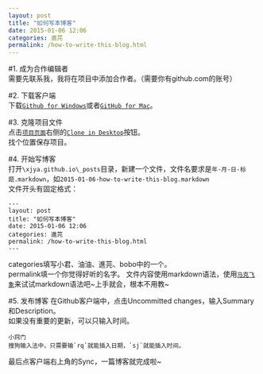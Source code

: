 ```yaml
---
layout: post
title: "如何写本博客"
date: 2015-01-06 12:06
categories: 進芫
permalink: /how-to-write-this-blog.html
---
```


#1. 成为合作编辑者  
需要先联系我，我将在项目中添加合作者。（需要你有github.com的账号）

#2. 下载客户端  
下载[`Github for Windows`](https://windows.github.com/)或者[`GitHub for Mac`](https://mac.github.com/)。  

#3. 克隆项目文件  
点击[`项目页面`](https://github.com/xjya/xjya.github.io)右侧的[`Clone in Desktop`](github-windows://openRepo/https://github.com/xjya/xjya.github.io)按钮。  
找个位置保存项目。  

#4. 开始写博客  
打开`\xjya.github.io\_posts`目录，新建一个文件，文件名要求是`年-月-日-标题.markdown`，如`2015-01-06-how-to-write-this-blog.markdown`  
文件开头有固定格式：  

	---  
	layout: post  
	title: "如何写本博客"  
	date: 2015-01-06 12:06  
	categories: 進芫  
	permalink: /how-to-write-this-blog.html  
	---  

categories填写小君、油油、進芫、bobo中的一个。  
permalink填一个你觉得好听的名字。
文件内容使用markdown语法，使用[`马克飞象`](http://maxiang.info/)来试试markdown语法吧~上手就会，根本不用教~

#5. 发布博客
在Github客户端中，点击Uncommitted changes，输入Summary和Description。  
如果没有重要的更新，可以只输入时间。  

	小窍门
	搜狗输入法中，只需要输`rq`就能插入日期，`sj`就能插入时间。  

最后点客户端右上角的Sync，一篇博客就完成啦~


